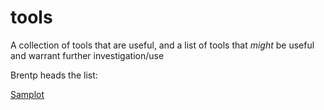 # tools

A collection of tools that are useful, and a list of tools that *might* be useful and warrant further investigation/use

Brentp heads the list:



[Samplot](https://github.com/ryanlayer/samplot)